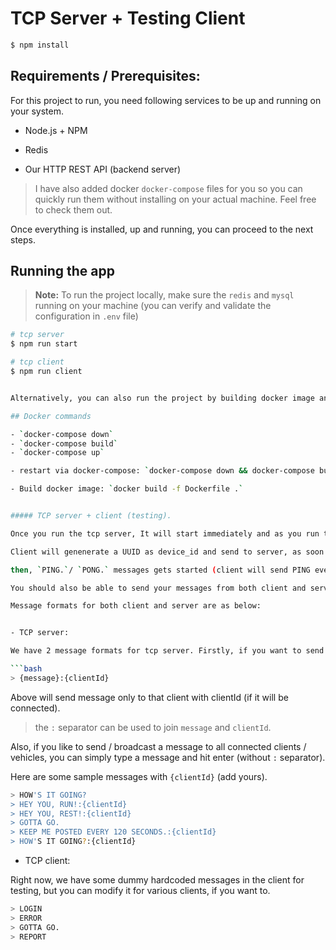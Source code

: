 # TCP Server + Testing Client

```bash
$ npm install
```

## Requirements / Prerequisites:

For this project to run, you need following services to be up and running on your system.

- Node.js + NPM
- Redis

- Our HTTP REST API (backend server)

> I have also added docker `docker-compose` files for you so you can quickly run them without installing on your actual machine. Feel free to check them out.

Once everything is installed, up and running, you can proceed to the next steps.

## Running the app

> **Note:** To run the project locally, make sure the `redis` and `mysql` running on your machine (you can verify and validate the configuration in `.env` file)

```bash
# tcp server
$ npm run start

# tcp client
$ npm run client


Alternatively, you can also run the project by building docker image and using `docker-compose`, check the next steps.

## Docker commands

- `docker-compose down`
- `docker-compose build`
- `docker-compose up`

- restart via docker-compose: `docker-compose down && docker-compose build && docker-compose up`

- Build docker image: `docker build -f Dockerfile .`


##### TCP server + client (testing).

Once you run the tcp server, It will start immediately and as you run the clients, they gets connected to the running servers (in sequencial way `roundrobin` - if running via `docker-compose`).

Client will genenerate a UUID as device_id and send to server, as soon as it gets connected.

then, `PING.`/ `PONG.` messages gets started (client will send PING every 60 seconds to send `heartbeat` updates).

You should also be able to send your messages from both client and server terminals (as if they will be running on your system).

Message formats for both client and server are as below:


- TCP server:

We have 2 message formats for tcp server. Firstly, if you want to send a message as command to specific clientId, using this format.

```bash
> {message}:{clientId}
```

Above will send message only to that client with clientId (if it will be connected).

> the `:` separator can be used to join `message` and `clientId`.

Also, if you like to send / broadcast a message to all connected clients / vehicles, you can simply type a message and hit enter (without `:` separator).

Here are some sample messages with `{clientId}` (add yours).

```bash
> HOW'S IT GOING?
> HEY YOU, RUN!:{clientId}
> HEY YOU, REST!:{clientId}
> GOTTA GO.
> KEEP ME POSTED EVERY 120 SECONDS.:{clientId}
> HOW'S IT GOING?:{clientId}
```

- TCP client:

Right now, we have some dummy hardcoded messages in the client for testing, but you can modify it for various clients, if you want to.

```bash
> LOGIN
> ERROR
> GOTTA GO.
> REPORT
```
